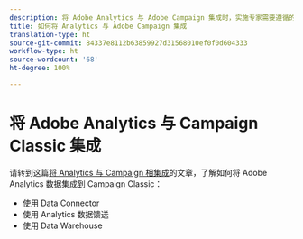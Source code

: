 ```yaml
---
description: 将 Adobe Analytics 与 Adobe Campaign 集成时，实施专家需要遵循的有关参考体系结构、指南、配置步骤和测试的信息。
title: 如何将 Analytics 与 Adobe Campaign 集成
translation-type: ht
source-git-commit: 84337e8112b63859927d31568010ef0f0d604333
workflow-type: ht
source-wordcount: '68'
ht-degree: 100%

---
```



# 将 Adobe Analytics 与 Campaign Classic 集成

请转到这篇[将 Analytics 与 Campaign 相集成](https://helpx.adobe.com/cn/marketing-cloud/how-to/analytics-ac.html)的文章，了解如何将 Adobe Analytics 数据集成到 Campaign Classic：

* 使用 Data Connector
* 使用 Analytics 数据馈送
* 使用 Data Warehouse